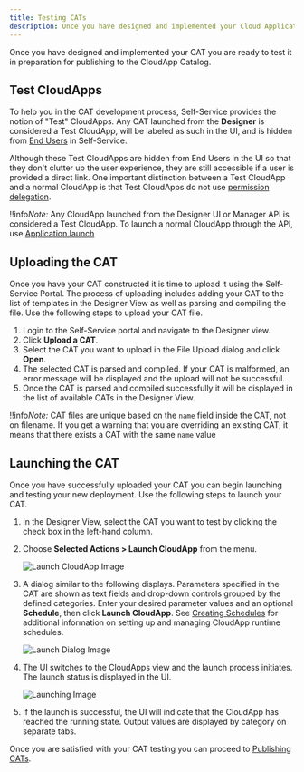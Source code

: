 ```yaml
---
title: Testing CATs
description: Once you have designed and implemented your Cloud Application Template you are ready to test it in preparation for publishing to the CloudApp Catalog.
---
```


Once you have designed and implemented your CAT you are ready to test it in preparation for publishing to the CloudApp Catalog.

## Test CloudApps

To help you in the CAT development process, Self-Service provides the notion of "Test" CloudApps. Any CAT launched from the **Designer** is considered a Test CloudApp, will be labeled as such in the UI, and is hidden from [End Users](../getting_started/ss_user_types.html) in Self-Service.

Although these Test CloudApps are hidden from End Users in the UI so that they don't clutter up the user experience, they are still accessible if a user is provided a direct link. One important distinction between a Test CloudApp and a normal CloudApp is that Test CloudApps do not use [permission delegation](ss_permissions.html).

!!info*Note:* Any CloudApp launched from the Designer UI or Manager API is considered a Test CloudApp. To launch a normal CloudApp through the API, use [Application.launch](http://reference.rightscale.com/selfservice/catalog/index.html#/1.0/controller/V1::Controller::Application/launch)

## Uploading the CAT

Once you have your CAT constructed it is time to upload it using the Self-Service Portal. The process of uploading includes adding your CAT to the list of templates in the Designer View as well as parsing and compiling the file. Use the following steps to upload your CAT file.

1. Login to the Self-Service portal and navigate to the Designer view.
2. Click **Upload a CAT**.
3. Select the CAT you want to upload in the File Upload dialog and click **Open**.
4. The selected CAT is parsed and compiled. If your CAT is malformed, an error message will be displayed and the upload will not be successful.
5. Once the CAT is parsed and compiled successfully it will be displayed in the list of available CATs in the Designer View.

!!info*Note:* CAT files are unique based on the `name` field inside the CAT, not on filename. If you get a warning that you are overriding an existing CAT, it means that there exists a CAT with the same `name` value

## Launching the CAT

Once you have successfully uploaded your CAT you can begin launching and testing your new deployment. Use the following steps to launch your CAT.

1. In the Designer View, select the CAT you want to test by clicking the check box in the left-hand column.
2. Choose **Selected Actions > Launch CloudApp** from the menu.

    ![Launch CloudApp Image](/img/ss-launch-cloudapp.png)

3. A dialog similar to the following displays. Parameters specified in the CAT are shown as text fields and drop-down controls grouped by the defined categories. Enter your desired parameter values and an optional **Schedule**, then click **Launch CloudApp**. See [Creating Schedules](ss_creating_schedules.html) for additional information on setting up and managing CloudApp runtime schedules.

    ![Launch Dialog Image](/img/ss-launch-dialog.png)


4. The UI switches to the CloudApps view and the launch process initiates. The launch status is displayed in the UI.

    ![Launching Image](/img/ss-launching.png)


5. If the launch is successful, the UI will indicate that the CloudApp has reached the running state. Output values are displayed by category on separate tabs.

Once you are satisfied with your CAT testing you can proceed to [Publishing CATs](ss_publishing_CATs.html).
